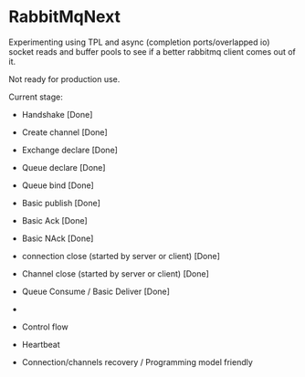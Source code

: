 # RabbitMqNext

Experimenting using TPL and async (completion ports/overlapped io) socket reads and buffer pools to see if a better rabbitmq client comes out of it. 

Not ready for production use.


Current stage: 

- Handshake [Done]
- Create channel [Done]
- Exchange declare [Done]
- Queue declare [Done]
- Queue bind [Done]
- Basic publish [Done]
- Basic Ack [Done]
- Basic NAck [Done]
- connection close (started by server or client) [Done]
- Channel close (started by server or client) [Done]
- Queue Consume / Basic Deliver [Done]
- 

- Control flow
- Heartbeat

- Connection/channels recovery / Programming model friendly

